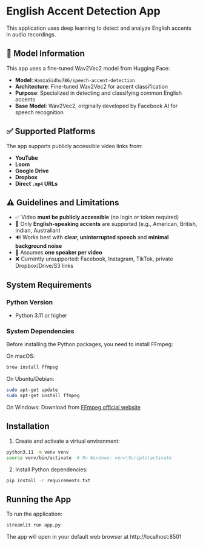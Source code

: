 # English Accent Detection App

This application uses deep learning to detect and analyze English accents in audio recordings.

## 🧠 Model Information

This app uses a fine-tuned Wav2Vec2 model from Hugging Face:
- **Model**: `HamzaSidhu786/speech-accent-detection`
- **Architecture**: Fine-tuned Wav2Vec2 for accent classification
- **Purpose**: Specialized in detecting and classifying common English accents
- **Base Model**: Wav2Vec2, originally developed by Facebook AI for speech recognition

## ✅ Supported Platforms

The app supports publicly accessible video links from:

- **YouTube**
- **Loom**
- **Google Drive**
- **Dropbox**
- **Direct `.mp4` URLs**

## ⚠️ Guidelines and Limitations

- ✅ Video **must be publicly accessible** (no login or token required)
- 🎯 Only **English-speaking accents** are supported (e.g., American, British, Indian, Australian)
- 🔊 Works best with **clear, uninterrupted speech** and **minimal background noise**
- 👤 Assumes **one speaker per video**
- ❌ Currently unsupported: Facebook, Instagram, TikTok, private Dropbox/Drive/S3 links

## System Requirements

### Python Version
- Python 3.11 or higher

### System Dependencies
Before installing the Python packages, you need to install FFmpeg:

On macOS:
```bash
brew install ffmpeg
```

On Ubuntu/Debian:
```bash
sudo apt-get update
sudo apt-get install ffmpeg
```

On Windows:
Download from [FFmpeg official website](https://ffmpeg.org/download.html)

## Installation

1. Create and activate a virtual environment:
```bash
python3.11 -m venv venv
source venv/bin/activate  # On Windows: venv\Scripts\activate
```

2. Install Python dependencies:
```bash
pip install -r requirements.txt
```

## Running the App

To run the application:
```bash
streamlit run app.py
```

The app will open in your default web browser at http://localhost:8501
